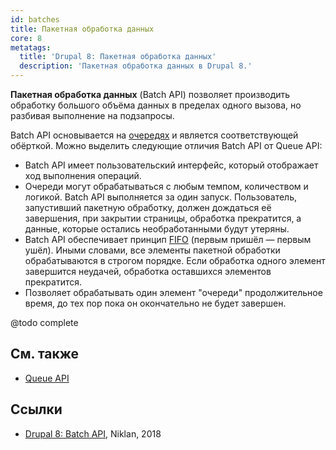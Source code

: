 ```yaml
---
id: batches
title: Пакетная обработка данных
core: 8
metatags:
  title: 'Drupal 8: Пакетная обработка данных'
  description: 'Пакетная обработка данных в Drupal 8.'
---
```


**Пакетная обработка данных** (Batch API) позволяет производить обработку большого объёма данных в пределах одного вызова, но разбивая выполнение на подзапросы.

Batch API основывается на [очередях](../queues/queues.md) и является соответствующей обёрткой. Можно выделить следующие отличия Batch API от Queue API:

- Batch API имеет пользовательский интерфейс, который отображает ход выполнения операций.
- Очереди могут обрабатываться с любым темпом, количеством и логикой. Batch API выполняется за один запуск. Пользователь, запустивший пакетную обработку, должен дождаться её завершения, при закрытии страницы, обработка прекратится, а данные, которые остались необработанными будут утеряны. 
- Batch API обеспечивает принцип [FIFO](https://ru.wikipedia.org/wiki/FIFO) (первым пришёл — первым ушёл). Иными словами, все элементы пакетной обработки обрабатываются в строгом порядке. Если обработка одного элемент завершится неудачей, обработка оставшихся элементов прекратится.
- Позволяет обрабатывать один элемент "очереди" продолжительное время, до тех пор пока он окончательно не будет завершен.

@todo complete

## См. также

- [Queue API](../queues/queues.md)

## Ссылки

- [Drupal 8: Batch API](https://niklan.net/blog/192), Niklan, 2018
